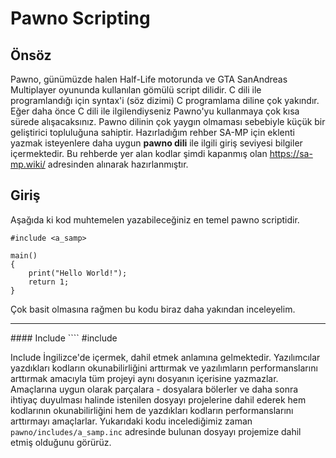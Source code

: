 # Pawno Scripting

## Önsöz
 Pawno, günümüzde halen Half-Life motorunda ve GTA SanAndreas Multiplayer oyununda kullanılan gömülü script dilidir. C dili ile programlandığı için syntax'i (söz dizimi) C programlama diline çok yakındır. Eğer daha önce C dili ile ilgilendiyseniz Pawno'yu kullanmaya çok kısa sürede alışacaksınız. Pawno dilinin çok yaygın olmaması sebebiyle küçük bir geliştirici topluluğuna sahiptir. Hazırladığım rehber SA-MP için eklenti yazmak isteyenlere daha uygun **pawno dili** ile ilgili giriş seviyesi bilgiler içermektedir. Bu rehberde yer alan kodlar şimdi kapanmış olan https://sa-mp.wiki/ adresinden alınarak hazırlanmıştır.

## Giriş
Aşağıda ki kod muhtemelen yazabileceğiniz en temel pawno scriptidir.
```pwn
#include <a_samp>
 
main()
{
	print("Hello World!");
	return 1;
}
```
Çok basit olmasına rağmen bu kodu biraz daha yakından inceleyelim.
<hr>
#### Include
 ````
 #include <a_samp>

Include İngilizce'de içermek, dahil etmek anlamına gelmektedir. Yazılımcılar yazdıkları kodların okunabilirliğini arttırmak ve yazılımların performanslarını arttırmak amacıyla tüm projeyi aynı dosyanın içerisine yazmazlar. Amaçlarına uygun olarak parçalara - dosyalara bölerler ve daha sonra ihtiyaç duyulması halinde istenilen dosyayı projelerine dahil ederek hem kodlarının okunabilirliğini hem de yazdıkları kodların performanslarını arttırmayı amaçlarlar. Yukarıdaki kodu incelediğimiz zaman `pawno/includes/a_samp.inc` adresinde bulunan dosyayı projemize dahil etmiş olduğunu görürüz. 